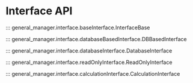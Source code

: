 # Interface API

::: general_manager.interface.baseInterface.InterfaceBase

::: general_manager.interface.databaseBasedInterface.DBBasedInterface

::: general_manager.interface.databaseInterface.DatabaseInterface

::: general_manager.interface.readOnlyInterface.ReadOnlyInterface

::: general_manager.interface.calculationInterface.CalculationInterface
